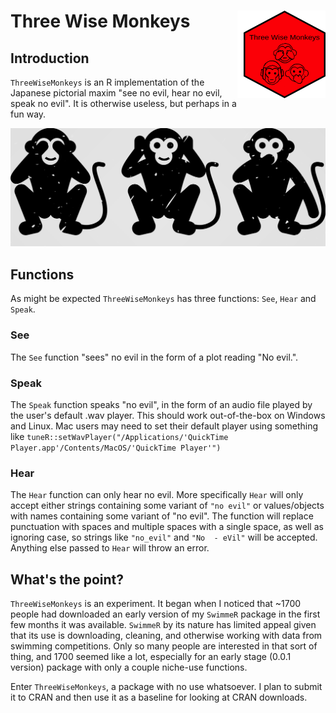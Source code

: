# Three Wise Monkeys <img src="inst/logos/hex_logo.png" width="131px" height="140px" align="right" style="padding-left:10px;background-color:white;" />

## Introduction
`ThreeWiseMonkeys` is an R implementation of the Japanese pictorial maxim "see no evil, hear no evil, speak no evil".  It is otherwise useless, but perhaps in a fun way.

![](inst/logos/Monkeys_Horizontal.png)


## Functions
As might be expected `ThreeWiseMonkeys` has three functions: `See`, `Hear` and `Speak`.

### See
The `See` function "sees" no evil in the form of a plot reading "No evil.".

### Speak
The `Speak` function speaks "no evil", in the form of an audio file played by the user's default .wav player.  This should work out-of-the-box on Windows and Linux.  Mac users may need to set their default player using something like `tuneR::setWavPlayer("/Applications/'QuickTime Player.app'/Contents/MacOS/'QuickTime Player'")`

### Hear
The `Hear` function can only hear no evil.  More specifically `Hear` will only accept either strings containing some variant of `"no evil"` or values/objects with names containing some variant of "no evil".  The function will replace punctuation with spaces and multiple spaces with a single space, as well as ignoring case, so strings like `"no_evil"` and `"No  - eVil"` will be accepted.  Anything else passed to `Hear` will throw an error.

## What's the point?
`ThreeWiseMonkeys` is an experiment.  It began when I noticed that ~1700 people had downloaded an early version of my `SwimmeR` package in the first few months it was available.  `SwimmeR` by its nature has limited appeal given that its use is downloading, cleaning, and otherwise working with data from swimming competitions.  Only so many people are interested in that sort of thing, and 1700 seemed like a lot, especially for an early stage (0.0.1 version) package with only a couple niche-use functions.

Enter `ThreeWiseMonkeys`, a package with no use whatsoever.  I plan to submit it to CRAN and then use it as a baseline for looking at CRAN downloads.
